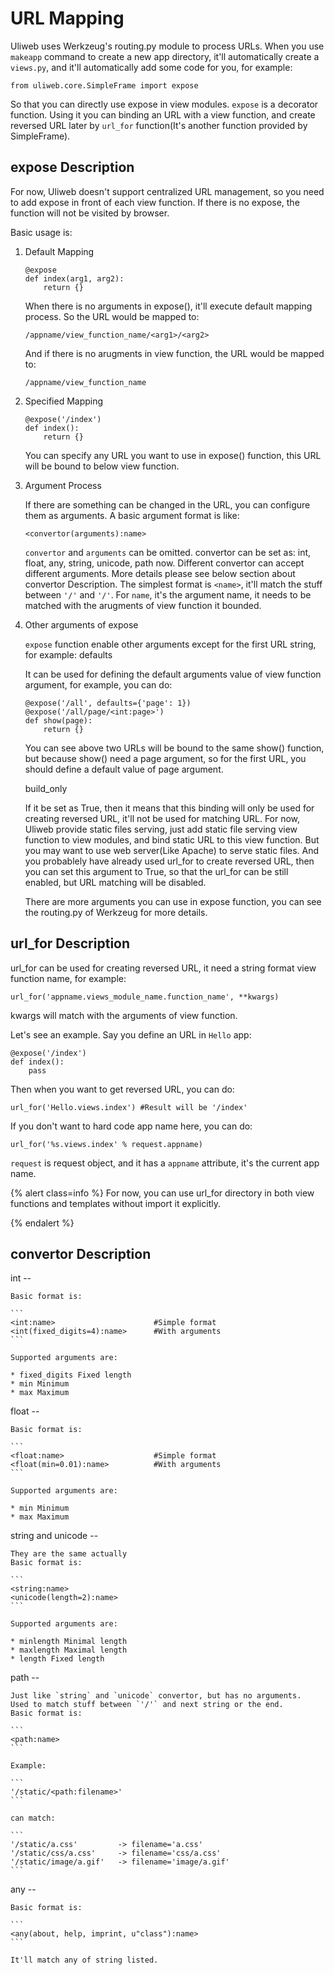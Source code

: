 # URL Mapping

Uliweb uses Werkzeug's routing.py module to process URLs. When you use `makeapp`
command to create a new app directory, it'll automatically create a `views.py`,
and it'll automatically add some code for you, for example:


```
from uliweb.core.SimpleFrame import expose
```

So that you can directly use expose in view modules. `expose` is a decorator
function. Using it you can binding an URL with a view function, and create
reversed URL later by `url_for` function(It's another function provided by
SimpleFrame).


## expose Description

For now, Uliweb doesn't support centralized URL management, so you need to add
expose in front of each view function. If there is no expose, the function will
not be visited by browser.

Basic usage is:


1. Default Mapping

    ```
    @expose
    def index(arg1, arg2):
        return {}
    ```

    When there is no arguments in expose(), it'll execute default mapping process.
    So the URL would be mapped to:

    ```
    /appname/view_function_name/<arg1>/<arg2>
    ```

    And if there is no arugments in view function, the URL would be mapped to:

    ```
    /appname/view_function_name
    ```

1. Specified Mapping

    ```
    @expose('/index')
    def index():
        return {}
    ```

    You can specify any URL you want to use in expose() function, this URL will
    be bound to below view function.
    
1. Argument Process

    If there are something can be changed in the URL, you can configure them as
    arguments. A basic argument format is like:

    ```
    <convertor(arguments):name>
    ```

    `convertor` and `arguments` can be omitted. convertor can be set as: int, float,
    any, string, unicode, path now. Different convertor can accept different
    arguments. More details please see below section about convertor Description.
    The simplest format is `<name>`, it'll match the stuff between `'/'` and `'/'`.
    For `name`, it's the argument name, it needs to be matched with the arugments
    of view function it bounded.
    
1. Other arguments of expose

    `expose` function enable other arguments except for the first URL string, for example:
    defaults

    It can be used for defining the default arguments value of view function
    argument, for example, you can do:
    
    ```
    @expose('/all', defaults={'page': 1})
    @expose('/all/page/<int:page>')
    def show(page):
        return {}
    ```
    
    You can see above two URLs will be bound to the same show() function, but because
    show() need a page argument, so for the first URL, you should define
    a default value of page argument.
    
    build_only
    
    If it be set as True, then it means that this binding will only be used for
    creating reversed URL, it'll not be used for matching URL. For now, Uliweb
    provide static files serving, just add static file serving view function
    to view modules, and bind static URL to this view function.
    But you may want to use web server(Like Apache) to serve static files.
    And you probablely have already used url_for to create reversed URL,
    then you can set this argument to True, so that the url_for can be
    still enabled, but URL matching will be disabled.
    
    There are more arguments you can use in expose function, you can see the
    routing.py of Werkzeug for more details.


## url_for Description

url_for can be used for creating reversed URL, it need a string format view
function name, for example:


```
url_for('appname.views_module_name.function_name', **kwargs)
```

kwargs will match with the arguments of view function.

Let's see an example. Say you define an URL in `Hello` app:


```
@expose('/index')
def index():
    pass
```

Then when you want to get reversed URL, you can do:


```
url_for('Hello.views.index') #Result will be '/index'
```

If you don't want to hard code app name here, you can do:


```
url_for('%s.views.index' % request.appname)
```

`request` is request object, and it has a `appname` attribute, it's the current
app name.


{% alert class=info %}
For now, you can use url_for directory in both view functions and templates
without import it explicitly.

{% endalert %}


## convertor Description


int --

    Basic format is:

    ```
    <int:name>                      #Simple format
    <int(fixed_digits=4):name>      #With arguments
    ```

    Supported arguments are:

    * fixed_digits Fixed length
    * min Minimum
    * max Maximum

float --

    Basic format is:

    ```
    <float:name>                    #Simple format
    <float(min=0.01):name>          #With arguments
    ```

    Supported arguments are:

    * min Minimum
    * max Maximum

string and unicode --

    They are the same actually
    Basic format is:

    ```
    <string:name>
    <unicode(length=2):name>
    ```

    Supported arguments are:

    * minlength Minimal length
    * maxlength Maximal length
    * length Fixed length

path --

    Just like `string` and `unicode` convertor, but has no arguments.
    Used to match stuff between `'/'` and next string or the end.
    Basic format is:

    ```
    <path:name>
    ```

    Example:

    ```
    '/static/<path:filename>'
    ```

    can match:

    ```
    '/static/a.css'         -> filename='a.css'
    '/static/css/a.css'     -> filename='css/a.css'
    '/static/image/a.gif'   -> filename='image/a.gif'
    ```

any --

    Basic format is:

    ```
    <any(about, help, imprint, u"class"):name>
    ```

    It'll match any of string listed.

